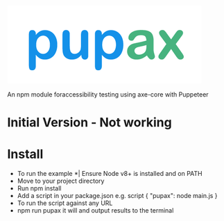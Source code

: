 ![pupax-a tool for accessibility testing](/pupax-logo.png)

An npm module foraccessibility testing using axe-core with Puppeteer

# Initial Version - Not working
# Install
* To run the example
*| Ensure Node v8+ is installed and on PATH
* Move to your project directory
* Run npm install
* Add a script in your package.json e.g. 
script {
"pupax": node main.js
}
* To run the script against any URL
* npm run pupax <YOUR URL> it will  and output results to the terminal

